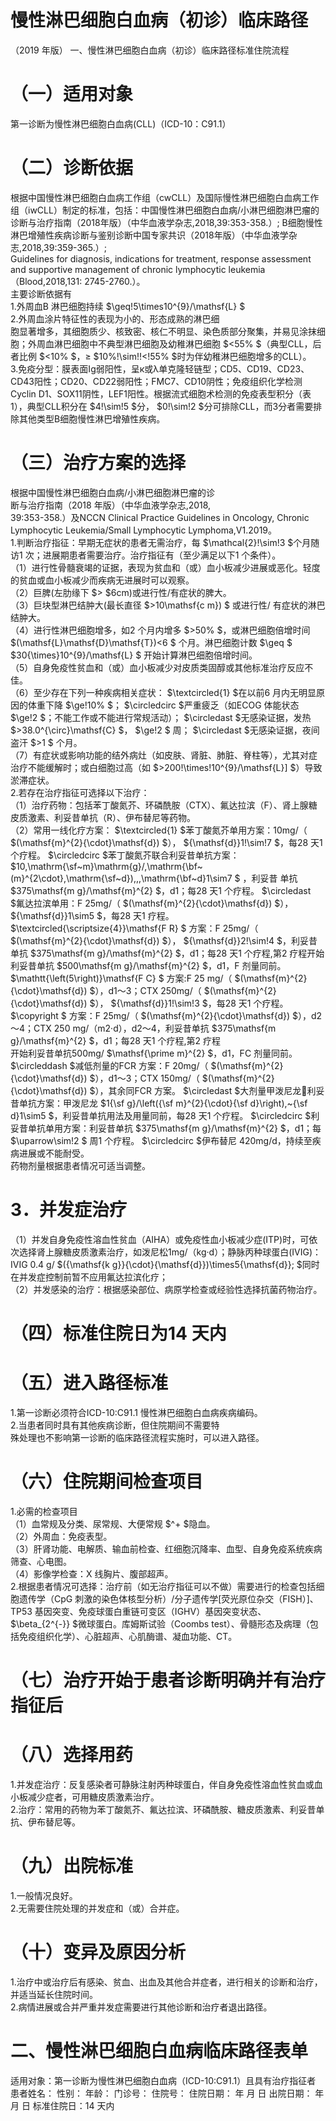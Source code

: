 # 慢性淋巴细胞白血病（初诊）临床路径  
（2019 年版） 一、慢性淋巴细胞白血病（初诊）临床路径标准住院流程  
# （一）适用对象  
第一诊断为慢性淋巴细胞白血病(CLL)（ICD-10：C91.1）  
# （二）诊断依据  
根据中国慢性淋巴细胞白血病工作组（cwCLL）及国际慢性淋巴细胞白血病工作组（iwCLL）制定的标准，包括：中国慢性淋巴细胞白血病/小淋巴细胞淋巴瘤的诊断与治疗指南（2018年版）（中华血液学杂志,2018,39:353-358.）; B细胞慢性淋巴增殖性疾病诊断与鉴别诊断中国专家共识（2018年版）（中华血液学杂志,2018,39:359-365.）;  
Guidelines for diagnosis, indications for treatment,  response assessment and supportive management of  chronic lymphocytic leukemia（Blood,2018,131:  2745-2760.）。  
主要诊断依据有  
1.外周血B 淋巴细胞持续 $\geq\!5\times10^{9}/\mathsf{L} $  
2.外周血涂片特征性的表现为小的、形态成熟的淋巴细  
胞显著增多，其细胞质少、核致密、核仁不明显、染色质部分聚集，并易见涂抹细胞；外周血淋巴细胞中不典型淋巴细胞及幼稚淋巴细胞 $<55\% $（典型CLL，后者比例 $<10\% $，≥ $10\%\!\sim\!\!<\!55\% $时为伴幼稚淋巴细胞增多的CLL）。  
3.免疫分型：膜表面Ig弱阳性，呈к或λ单克隆轻链型；CD5、CD19、CD23、CD43阳性；CD20、CD22弱阳性；FMC7、CD10阴性；免疫组织化学检测Cyclin D1、SOX11阴性，LEF1阳性。根据流式细胞术检测的免疫表型积分（表1），典型CLL积分在 $4\!\sim\!5 $分， $0\!\sim\!2 $分可排除CLL，而3分者需要排除其他类型B细胞慢性淋巴增殖性疾病。  
# （三）治疗方案的选择  
根据中国慢性淋巴细胞白血病/小淋巴细胞淋巴瘤的诊  
断与治疗指南（2018 年版）（中华血液学杂志,2018,  
39:353-358.）及NCCN Clinical Practice Guidelines in  Oncology, Chronic Lymphocytic Leukemia/Small  Lymphocytic Lymphoma,V1.2019。  
1.判断治疗指征：早期无症状的患者无需治疗，每 $\mathcal{2}\!\sim\!3 $个月随访1 次；进展期患者需要治疗。治疗指征有（至少满足以下1 个条件）。  
（1）进行性骨髓衰竭的证据，表现为贫血和（或）血小板减少进展或恶化。轻度的贫血或血小板减少而疾病无进展时可以观察。  
（2）巨脾(左肋缘下 $> $6cm)或进行性/有症状的脾大。  
（3）巨块型淋巴结肿大(最长直径 $>10\mathsf{c m}) $ 或进行性/ 有症状的淋巴结肿大。  
（4）进行性淋巴细胞增多，如2 个月内增多 $>50\% $，或淋巴细胞倍增时间 $(\mathsf{L}\mathsf{D}\mathsf{T})<6 $ 个月。淋巴细胞计数 $\geq $ $30{\times}10^{9}/\mathsf{L} $ 开始计算淋巴细胞倍增时间。  
（5）自身免疫性贫血和（或）血小板减少对皮质类固醇或其他标准治疗反应不佳。  
（6）至少存在下列一种疾病相关症状： $\textcircled{1} $在以前6 月内无明显原因的体重下降 $\ge\!10\% $； $\circledcirc $严重疲乏（如ECOG 体能状态 $\ge\!2 $；不能工作或不能进行常规活动）； $\circledast $无感染证据，发热 $>38.0^{\circ}\mathsf{C} $， $\ge\!2 $ 周； $\circledast $无感染证据，夜间盗汗 $>1 $ 个月。  
（7）有症状或影响功能的结外病灶（如皮肤、肾脏、肺脏、脊柱等），尤其对症治疗不能缓解时；或白细胞过高（如 $>200\!\times\!10^{9}/\mathsf{L}] $）导致淤滞症状。  
2.若存在治疗指征可选择以下治疗：  
（1）治疗药物：包括苯丁酸氮芥、环磷酰胺（CTX）、氟达拉滨（F）、肾上腺糖皮质激素、利妥昔单抗（R）、伊布替尼等药物。  
（2）常用一线化疗方案： $\textcircled{1} $苯丁酸氮芥单用方案：10mg/（ $(\mathsf{m}^{2}{\cdot}\mathsf{d}) $）， ${\mathsf{d}}1\!\sim\!7 $，每28 天1 个疗程。 $\circledcirc $苯丁酸氮芥联合利妥昔单抗方案： $10\,\mathrm{\sf~m}\mathrm{g}/\,\mathrm{\bf~(m}^{2\cdot}\,\mathrm{\sf~d})\,,\,\mathrm{\bf~d}1\sim7 $ ，利妥昔 单抗 $375\mathsf{m g}/\mathsf{m}^{2} $，d1；每28 天1 个疗程。 $\circledast $氟达拉滨单用：F 25mg/（ $(\mathsf{m}^{2}{\cdot}\mathsf{d}) $）， ${\mathsf{d}}1\sim5 $，每28 天1 疗程。 $\textcircled{\scriptsize{4}}\mathsf{F R} $ 方案：F 25mg/（ $(\mathsf{m}^{2}{\cdot}\mathsf{d}) $）， ${\mathsf{d}}2\!\sim\!4 $，利妥昔单抗 $375\mathsf{m g}/\mathsf{m}^{2} $，d1；每28 天1 个疗程,第2 疗程开始利妥昔单抗 $500\mathsf{m g}/\mathsf{m}^{2} $，d1，F 剂量同前。 $\mathtt{\left(5\right)}\mathsf{F C} $ 方案:F 25 mg/（ $(\mathsf{m}^{2}{\cdot}\mathsf{d}) $），d1～3；CTX 250mg/（ $(\mathsf{m}^{2}{\cdot}\mathsf{d}) $）， ${\mathsf{d}}1\!\sim\!3 $，每28 天1 个疗程。 $\copyright $ 方案：F 25mg/（ $(\mathsf{m}^{2}{\cdot}\mathsf{d}) $），d2～4；CTX 250 mg/（m2·d），d2～4，利妥昔单抗 $375\mathsf{m g}/\mathsf{m}^{2} $，d1；每28 天1 个疗程,第2 疗程  
开始利妥昔单抗500mg/ $\mathsf{\prime m}^{2} $，d1，FC 剂量同前。 $\circleddash $减低剂量的FCR 方案：F 20mg/（ $(\mathsf{m}^{2}{\cdot}\mathsf{d}) $），d1～3；CTX 150mg/（ $(\mathsf{m}^{2}{\cdot}\mathsf{d}) $），其余同FCR 方案。 $\circledast $大剂量甲泼尼龙利妥昔单抗方案：甲泼尼龙 $1{\sf g}/\left({\sf m}^{2}{\cdot}{\sf d}\right),~{\sf d}1\sim5 $，利妥昔单抗用法及用量同前，每28 天1 个疗程。 $\circledcirc $利妥昔单抗单用方案：利妥昔单抗 $375\mathsf{m g}/\mathsf{m}^{2} $，d1；每 $\uparrow\sim\!2 $ 周1 个疗程。 $\circledcirc $伊布替尼 420mg/d，持续至疾病进展或不能耐受。  
药物剂量根据患者情况可适当调整。  
# 3．并发症治疗  
（1）并发自身免疫性溶血性贫血（AIHA）或免疫性血小板减少症(ITP)时，可依次选择肾上腺糖皮质激素治疗，如泼尼松1mg/（kg·d）；静脉丙种球蛋白(IVIG)：IVIG 0.4 g/ $({\mathsf{k g}}{\cdot}{\mathsf{d}})\times5{\mathsf{d}}; $同时在并发症控制前暂不应用氟达拉滨化疗；  
（2）并发感染的治疗：根据感染部位、病原学检查或经验性选择抗菌药物治疗。  
# （四）标准住院日为14 天内  
# （五）进入路径标准  
1.第一诊断必须符合ICD-10:C91.1 慢性淋巴细胞白血病疾病编码。  
2.当患者同时具有其他疾病诊断，但住院期间不需要特  
殊处理也不影响第一诊断的临床路径流程实施时，可以进入路径。  
# （六）住院期间检查项目  
1.必需的检查项目  
（1）血常规及分类、尿常规、大便常规 $^+ $隐血。  
（2）外周血：免疫表型。  
（3）肝肾功能、电解质、输血前检查、红细胞沉降率、血型、自身免疫系统疾病筛查、心电图。  
（4）影像学检查：X 线胸片、腹部超声。  
2.根据患者情况可选择：治疗前（如无治疗指征可以不做）需要进行的检查包括细胞遗传学（CpG 刺激的染色体核型分析）/分子遗传学[荧光原位杂交（FISH）]、TP53 基因突变、免疫球蛋白重链可变区（IGHV）基因突变状态、 $\beta_{2^{-}} $微球蛋白。库姆斯试验（Coombs test）、骨髓形态及病理（包括免疫组织化学）、心脏超声、心肌酶谱、凝血功能、CT。  
# （七）治疗开始于患者诊断明确并有治疗指征后  
# （八）选择用药  
1.并发症治疗：反复感染者可静脉注射丙种球蛋白，伴自身免疫性溶血性贫血或血小板减少症者，可用糖皮质激素治疗。  
2.治疗：常用的药物为苯丁酸氮芥、氟达拉滨、环磷酰胺、糖皮质激素、利妥昔单抗、伊布替尼等。  
# （九）出院标准  
1.一般情况良好。  
2.无需要住院处理的并发症和（或）合并症。  
# （十）变异及原因分析  
1.治疗中或治疗后有感染、贫血、出血及其他合并症者，进行相关的诊断和治疗，并适当延长住院时间。  
2.病情进展或合并严重并发症需要进行其他诊断和治疗者退出路径。  
# 二、慢性淋巴细胞白血病临床路径表单  
适用对象：第一诊断为慢性淋巴细胞白血病（ICD-10:C91.1）且具有治疗指征者 患者姓名：   性别：     年龄：    门诊号：  住院号：            住院日期：     年   月   日   出院日期：    年   月    日  标准住院日：14 天内  
